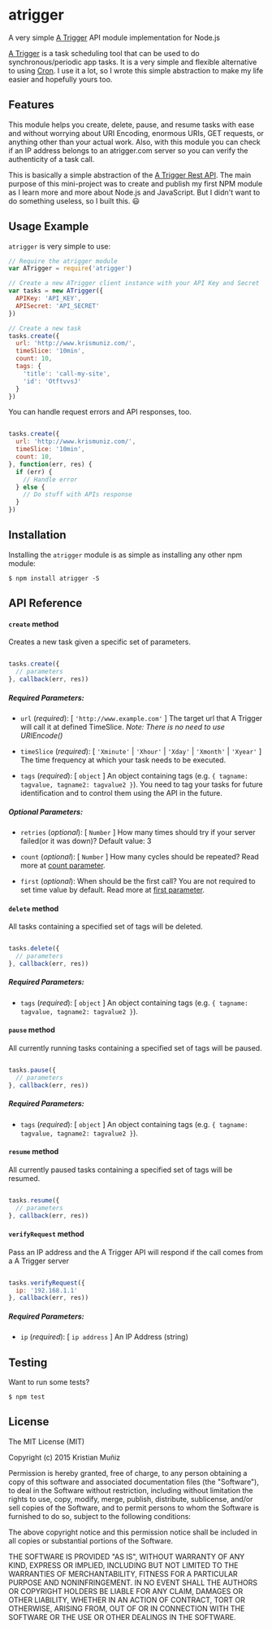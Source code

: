 # atrigger
A very simple [A Trigger](http://atrigger.com) API module implementation for Node.js

[A Trigger](http://atrigger.com) is a task scheduling tool that can be used to do synchronous/periodic app tasks. It is a very simple and flexible alternative to using [Cron](https://en.wikipedia.org/wiki/Cron). I use it a lot, so I wrote this simple abstraction to make my life easier and hopefully yours too.

## Features

This module helps you create, delete, pause, and resume tasks with ease and without worrying about URI Encoding, enormous URIs, GET requests, or anything other than your actual work. Also, with this module you can check if an IP address belongs to an atrigger.com server so you can verify the authenticity of a task call.

This is basically a simple abstraction of the [A Trigger Rest API](http://atrigger.com/docs/wiki/5/rest-api-v10). The main purpose of this mini-project was to create and publish my first NPM module as I learn more and more about Node.js and JavaScript. But I didn't want to do something useless, so I built this. :smiley:

## Usage Example

`atrigger` is very simple to use:

```javascript
// Require the atrigger module
var ATrigger = require('atrigger')

// Create a new ATrigger client instance with your API Key and Secret
var tasks = new ATrigger({
  APIKey: 'API_KEY',
  APISecret: 'API_SECRET'
})

// Create a new task
tasks.create({
  url: 'http://www.krismuniz.com/',
  timeSlice: '10min',
  count: 10,
  tags: {
    'title': 'call-my-site',
    'id': 'OtftvvsJ'
  }
})
```

You can handle request errors and API responses, too.

```javascript

tasks.create({
  url: 'http://www.krismuniz.com/',
  timeSlice: '10min',
  count: 10,
}, function(err, res) {
  if (err) {
    // Handle error
  } else {
    // Do stuff with APIs response
  }
})

```

## Installation

Installing the ```atrigger``` module is as simple as installing any other npm module:

```shell
$ npm install atrigger -S
```

## API Reference

#### `create` method

Creates a new task given a specific set of parameters.

```javascript

tasks.create({
  // parameters
}, callback(err, res))

```

##### Required Parameters:

* `url` (*required*): [ `'http://www.example.com'` ] The target url that A Trigger will call it at defined TimeSlice. *Note: There is no need to use URIEncode()*

* `timeSlice` (*required*): [ `'Xminute'` | `'Xhour'` | `'Xday'` | `'Xmonth'` | `'Xyear'` ] The time frequency at which your task needs to be executed.

* `tags` (*required*): [ `object` ] An object containing tags (e.g. `{ tagname: tagvalue, tagname2: tagvalue2 }`). You need to tag your tasks for future identification and to control them using the API in the future.

##### Optional Parameters:

* `retries` (*optional*): [ `Number` ] How many times should try if your server failed(or it was down)? Default value: 3

* `count` (*optional*): [ `Number` ] How many cycles should be repeated? Read more at [count parameter](http://atrigger.com/docs/wiki/8/rest-api-v10-parameter-count).

* `first` (*optional*): When should be the first call? You are not required to set time value by default. Read more at [first parameter](http://atrigger.com/docs/wiki/10/rest-api-v10-parameter-first).

#### `delete` method

All tasks containing a specified set of tags will be deleted.

```javascript

tasks.delete({
  // parameters
}, callback(err, res))

```

##### Required Parameters:

* `tags` (*required*): [ `object` ] An object containing tags (e.g. `{ tagname: tagvalue, tagname2: tagvalue2 }`).

#### `pause` method

All currently running tasks containing a specified set of tags will be paused.

```javascript

tasks.pause({
  // parameters
}, callback(err, res))

```

##### Required Parameters:

* `tags` (*required*): [ `object` ] An object containing tags (e.g. `{ tagname: tagvalue, tagname2: tagvalue2 }`).

#### `resume` method

All currently paused tasks containing a specified set of tags will be resumed.

```javascript

tasks.resume({
  // parameters
}, callback(err, res))

```

#### `verifyRequest` method

Pass an IP address and the A Trigger API will respond if the call comes from a A Trigger server

```javascript

tasks.verifyRequest({
  ip: '192.168.1.1'
}, callback(err, res))

```

##### Required Parameters:

* `ip` (*required*): [ `ip address` ] An IP Address (string)

## Testing

Want to run some tests?

```shell
$ npm test
```

## License

The MIT License (MIT)

Copyright (c) 2015 Kristian Muñiz

Permission is hereby granted, free of charge, to any person obtaining a copy
of this software and associated documentation files (the "Software"), to deal
in the Software without restriction, including without limitation the rights
to use, copy, modify, merge, publish, distribute, sublicense, and/or sell
copies of the Software, and to permit persons to whom the Software is
furnished to do so, subject to the following conditions:

The above copyright notice and this permission notice shall be included in all
copies or substantial portions of the Software.

THE SOFTWARE IS PROVIDED "AS IS", WITHOUT WARRANTY OF ANY KIND, EXPRESS OR
IMPLIED, INCLUDING BUT NOT LIMITED TO THE WARRANTIES OF MERCHANTABILITY,
FITNESS FOR A PARTICULAR PURPOSE AND NONINFRINGEMENT. IN NO EVENT SHALL THE
AUTHORS OR COPYRIGHT HOLDERS BE LIABLE FOR ANY CLAIM, DAMAGES OR OTHER
LIABILITY, WHETHER IN AN ACTION OF CONTRACT, TORT OR OTHERWISE, ARISING FROM,
OUT OF OR IN CONNECTION WITH THE SOFTWARE OR THE USE OR OTHER DEALINGS IN THE
SOFTWARE.

